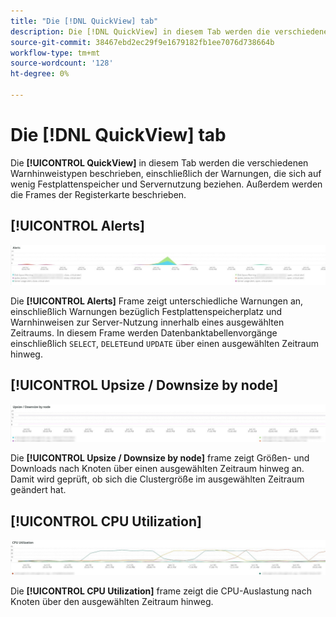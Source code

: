 ```yaml
---
title: "Die [!DNL QuickView] tab"
description: Die [!DNL QuickView] in diesem Tab werden die verschiedenen Warnhinweistypen beschrieben, einschließlich der Warnungen, die sich auf wenig Festplattenspeicher und Servernutzung beziehen.
source-git-commit: 38467ebd2ec29f9e1679182fb1ee7076d738664b
workflow-type: tm+mt
source-wordcount: '128'
ht-degree: 0%

---
```



# Die [!DNL QuickView] tab

Die **[!UICONTROL QuickView]** in diesem Tab werden die verschiedenen Warnhinweistypen beschrieben, einschließlich der Warnungen, die sich auf wenig Festplattenspeicher und Servernutzung beziehen. Außerdem werden die Frames der Registerkarte beschrieben.

## [!UICONTROL Alerts]

![Warnhinweise](../../assets/tools/observation-for-adobe-commerce/quickview_alerts.jpg)

Die **[!UICONTROL Alerts]** Frame zeigt unterschiedliche Warnungen an, einschließlich Warnungen bezüglich Festplattenspeicherplatz und Warnhinweisen zur Server-Nutzung innerhalb eines ausgewählten Zeitraums. In diesem Frame werden Datenbanktabellenvorgänge einschließlich `SELECT`, `DELETE`und `UPDATE` über einen ausgewählten Zeitraum hinweg.

## [!UICONTROL Upsize / Downsize by node]

![Größe nach Knoten aktualisieren/verkleinern](../../assets/tools/observation-for-adobe-commerce/quickview_upsize_by_node.jpg)

Die **[!UICONTROL Upsize / Downsize by node]** frame zeigt Größen- und Downloads nach Knoten über einen ausgewählten Zeitraum hinweg an. Damit wird geprüft, ob sich die Clustergröße im ausgewählten Zeitraum geändert hat.

## [!UICONTROL CPU Utilization]

![CPU-Auslastung](../../assets/tools/observation-for-adobe-commerce/quickview_cpu.jpg)

Die **[!UICONTROL CPU Utilization]** frame zeigt die CPU-Auslastung nach Knoten über den ausgewählten Zeitraum hinweg.
